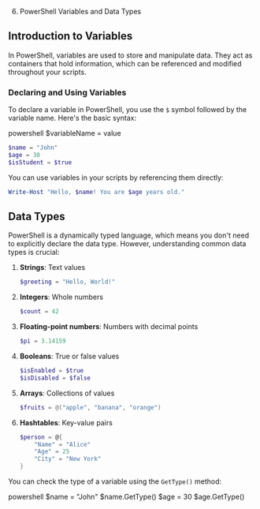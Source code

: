 6. PowerShell Variables and Data Types

## Introduction to Variables

In PowerShell, variables are used to store and manipulate data. They act as containers that hold information, which can be referenced and modified throughout your scripts.

### Declaring and Using Variables

To declare a variable in PowerShell, you use the `$` symbol followed by the variable name. Here's the basic syntax:

powershell
$variableName = value

````powershell
$name = "John"
$age = 30
$isStudent = $true
````

You can use variables in your scripts by referencing them directly:

```powershell
Write-Host "Hello, $name! You are $age years old."
```

## Data Types

PowerShell is a dynamically typed language, which means you don't need to explicitly declare the data type. However, understanding common data types is crucial:

1. **Strings**: Text values
   ```powershell
   $greeting = "Hello, World!"
   ```

2. **Integers**: Whole numbers
   ```powershell
   $count = 42
   ```

3. **Floating-point numbers**: Numbers with decimal points
   ```powershell
   $pi = 3.14159
   ```

4. **Booleans**: True or false values
   ```powershell
   $isEnabled = $true
   $isDisabled = $false
   ```

5. **Arrays**: Collections of values
   ```powershell
   $fruits = @("apple", "banana", "orange")
   ```

6. **Hashtables**: Key-value pairs
   ```powershell
   $person = @{
       "Name" = "Alice"
       "Age" = 25
       "City" = "New York"
   }
   ```

You can check the type of a variable using the `GetType()` method:

powershell
$name = "John"
$name.GetType()
$age = 30
$age.GetType()
```